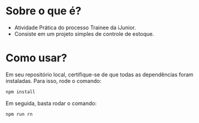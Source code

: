 # Sobre o que é?

* Atividade Prática do processo Trainee da iJunior.
* Consiste em um projeto simples de controle de estoque.


# Como usar?

Em seu repositório local, certifique-se de que todas as dependências foram instaladas. Para isso, rode o comando: 
```sh 
npm install
```   
Em seguida, basta rodar o comando:

```sh
npm run rn
```


